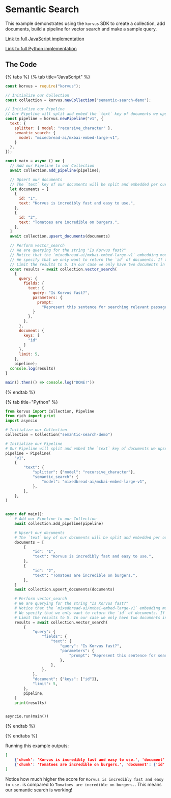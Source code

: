 # Semantic Search

This example demonstrates using the `korvus` SDK to create a collection, add documents, build a pipeline for vector search and make a sample query.

[Link to full JavaScript implementation](https://github.com/postgresml/korvus/blob/main/korvus/javascript/examples/semantic_search.js)

[Link to full Python implementation](https://github.com/postgresml/korvus/blob/main/korvus/python/examples/semantic_search.py)

## The Code

{% tabs %}
{% tab title="JavaScript" %}
```js
const korvus = require("korvus");

// Initialize our Collection
const collection = korvus.newCollection("semantic-search-demo");

// Initialize our Pipeline
// Our Pipeline will split and embed the `text` key of documents we upsert
const pipeline = korvus.newPipeline("v1", {
  text: {
    splitter: { model: "recursive_character" },
    semantic_search: {
      model: "mixedbread-ai/mxbai-embed-large-v1",
    }
  },
});

const main = async () => {
  // Add our Pipeline to our Collection
  await collection.add_pipeline(pipeline);

  // Upsert our documents
  // The `text` key of our documents will be split and embedded per our Pipeline specification above
  let documents = [
    {
      id: "1",
      text: "Korvus is incredibly fast and easy to use.",
    },
    {
      id: "2",
      text: "Tomatoes are incredible on burgers.",
    },
  ]
  await collection.upsert_documents(documents)

  // Perform vector_search
  // We are querying for the string "Is Korvus fast?"
  // Notice that the `mixedbread-ai/mxbai-embed-large-v1` embedding model takes a prompt paramter when embedding for search
  // We specify that we only want to return the `id` of documents. If the `document` key was blank it would return the entire document with every result
  // Limit the results to 5. In our case we only have two documents in our Collection so we will only get two results
  const results = await collection.vector_search(
    {
      query: {
        fields: {
          text: {
            query: "Is Korvus fast?",
            parameters: {
              prompt:
                "Represent this sentence for searching relevant passages: ",
            }
          },
        },
      },
      document: {
        keys: [
          "id"
        ]
      },
      limit: 5,
    },
    pipeline);
  console.log(results)
}

main().then(() => console.log("DONE!"))
```
{% endtab %}

{% tab title="Python" %}
```python
from korvus import Collection, Pipeline
from rich import print
import asyncio

# Initialize our Collection
collection = Collection("semantic-search-demo")

# Initialize our Pipeline
# Our Pipeline will split and embed the `text` key of documents we upsert
pipeline = Pipeline(
    "v1",
    {
        "text": {
            "splitter": {"model": "recursive_character"},
            "semantic_search": {
                "model": "mixedbread-ai/mxbai-embed-large-v1",
            },
        },
    },
)


async def main():
    # Add our Pipeline to our Collection
    await collection.add_pipeline(pipeline)

    # Upsert our documents
    # The `text` key of our documents will be split and embedded per our Pipeline specification above
    documents = [
        {
            "id": "1",
            "text": "Korvus is incredibly fast and easy to use.",
        },
        {
            "id": "2",
            "text": "Tomatoes are incredible on burgers.",
        },
    ]
    await collection.upsert_documents(documents)

    # Perform vector_search
    # We are querying for the string "Is Korvus fast?"
    # Notice that the `mixedbread-ai/mxbai-embed-large-v1` embedding model takes a prompt paramter when embedding for search
    # We specify that we only want to return the `id` of documents. If the `document` key was blank it would return the entire document with every result
    # Limit the results to 5. In our case we only have two documents in our Collection so we will only get two results
    results = await collection.vector_search(
        {
            "query": {
                "fields": {
                    "text": {
                        "query": "Is Korvus fast?",
                        "parameters": {
                            "prompt": "Represent this sentence for searching relevant passages: ",
                        },
                    },
                },
            },
            "document": {"keys": ["id"]},
            "limit": 5,
        },
        pipeline,
    )
    print(results)


asyncio.run(main())
```
{% endtab %}

{% endtabs %}

Running this example outputs:

```json
[
    {'chunk': 'Korvus is incredibly fast and easy to use.', 'document': {'id': '1'}, 'rerank_score': None, 'score': 0.7855310349374217},
    {'chunk': 'Tomatoes are incredible on burgers.', 'document': {'id': '2'}, 'rerank_score': None, 'score': 0.3634796874710092}
]
```

Notice how much higher the score for `Korvus is incredibly fast and easy to use.` is compared to `Tomatoes are incredible on burgers.`. This means our semantic search is working!
